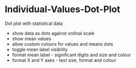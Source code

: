 # Individual-Values-Dot-Plot
Dot plot with statistical data
- show data as dots against ordinal scale
- show mean values
- allow custom colours for values and means dots
- toggle mean label visibility
- format mean label - significant digits and size and colour
- format X and Y axes - text size, format and colour
